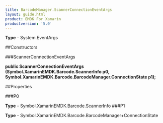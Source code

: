 ```yaml
---
title: BarcodeManager.ScannerConnectionEventArgs
layout: guide.html
product: EMDK For Xamarin 
productversion: '5.0' 
---
```



**Type** - System.EventArgs

##Constructors

###ScannerConnectionEventArgs

**public ScannerConnectionEventArgs (Symbol.XamarinEMDK.Barcode.ScannerInfo p0, Symbol.XamarinEMDK.Barcode.BarcodeManager.ConnectionState p1);**



##Properties

###P0


**Type** - Symbol.XamarinEMDK.Barcode.ScannerInfo
###P1


**Type** - Symbol.XamarinEMDK.Barcode.BarcodeManager+ConnectionState
